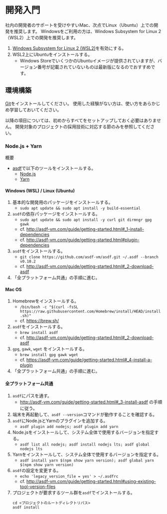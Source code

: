 # 開発入門

社内の開発者のサポートを受けやすいMac、次点でLinux（Ubuntu）上での開発を推奨します。
Windowsをご利用の方は、Windows Subsystem for Linux 2（WSL2）上での開発を推奨します。

1. [Windows Subsystem for Linux 2 (WSL2)](https://docs.microsoft.com/ja-jp/windows/wsl/install-win10)を有効にする。
2. WSL2上にUbuntuをインストールする。
   - Windows StoreでいくつかのUbuntuイメージが提供されていますが、バージョン番号が記載されていないものは最新版になるのでおすすめです。

## 環境構築

[Git](https://git-scm.com/)をインストールしてください。
使用した経験がない方は、使い方をあらかじめ学習しておいてください。

以降の項目については、初めからすべてをセットアップしておく必要はありません。
開発対象のプロジェクトの採用技術に対応する節のみを参照してください。

### Node.js + Yarn

概要

- [asdf](https://github.com/asdf-vm/asdf)で以下のツールをインストールする。
  - [Node.js](https://nodejs.org/ja/)
  - [Yarn](https://yarnpkg.com/)

#### Windows (WSL) / Linux (Ubuntu)

1. 基本的な開発用のパッケージをインストールする。
   - `sudo apt update && sudo apt install -y build-essential`
2. `asdf`の依存パッケージをインストールする。
   - `sudo apt update && sudo apt install -y curl git dirmngr gpg gawk`
   - cf. http://asdf-vm.com/guide/getting-started.html#_1-install-dependencies
   - cf. http://asdf-vm.com/guide/getting-started.html#plugin-dependencies
3. `asdf`をインストールする。
   - `git clone https://github.com/asdf-vm/asdf.git ~/.asdf --branch v0.10.2`
   - cf. http://asdf-vm.com/guide/getting-started.html#_2-download-asdf
4. 「全プラットフォーム共通」の手順に進む。

#### Mac OS

1. Homebrewをインストールする。
   - `/bin/bash -c "$(curl -fsSL https://raw.githubusercontent.com/Homebrew/install/HEAD/install.sh)"`
   - cf. https://brew.sh/
2. `asdf`をインストールする。
   - `brew install asdf`
   - cf. http://asdf-vm.com/guide/getting-started.html#_2-download-asdf
3. `gpg`, `gawk`, `wget` をインストールする。
   - `brew install gpg gawk wget`
   - cf. https://asdf-vm.com/guide/getting-started.html#_4-install-a-plugin
5. 「全プラットフォーム共通」の手順に進む。

#### 全プラットフォーム共通

1. `asdf`にパスを通す。
   - http://asdf-vm.com/guide/getting-started.html#_3-install-asdf の手順に従う。
2. 端末を再起動して、`asdf --version`コマンドが動作することを確認する。
3. `asdf`にNode.jsとYarnのプラグインを追加する。
   - `asdf plugin add nodejs; asdf plugin add yarn`
4. Node.jsをインストールして、システム全体で使用するバージョンを指定する。
   - `asdf list all nodejs; asdf install nodejs lts; asdf global nodejs lts`
5. Yarnをインストールして、システム全体で使用するバージョンを指定する。
   - `asdf install yarn $(npm show yarn version); asdf global yarn $(npm show yarn version)`
6. `asdf`の設定を変更する。
   - `echo 'legacy_version_file = yes' > ~/.asdfrc`
   - cf. http://asdf-vm.com/guide/getting-started.html#using-existing-tool-version-files
7. プロジェクトが要求するツール群を`asdf`でインストールする。
   ```
   cd <プロジェクトのルートディレクトリパス>
   asdf install
   ```
